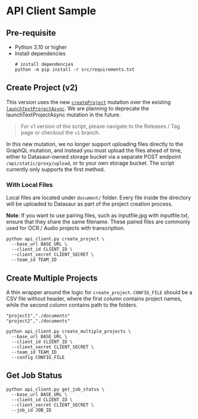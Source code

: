 # API Client Sample

## Pre-requisite

- Python 3.10 or higher
- Install dependencies
  ```
  # install dependencies
  python -m pip install -r src/requirements.txt
  ```

## Create Project (v2)

This version uses the new [`createProject`](https://api-docs.datasaur.ai/#mutation-createProject) mutation over the existing [`launchTextProjectAsync`](https://api-docs.datasaur.ai/#mutation-launchTextProjectAsync). We are planning to deprecate the launchTextProjectAsync mutation in the future.

> For v1 version of the script, please navigate to the Releases / Tag page or checkout the `v1` branch.

In this new mutation, we no longer support uploading files directly to the GraphQL mutation, and instead you must upload the files ahead of time, either to Datasaur-owned storage bucket via a separate POST endpoint `/api/static/proxy/upload`, or to your own storage bucket. The script currently only supports the first method.

### With Local Files

Local files are located under `document/` folder.
Every file inside the directory will be uploaded to Datasaur as part of the project creation process.

**Note**: If you want to use pairing files, such as inputfile.jpg with inputfile.txt, ensure that they share the same filename. These paired files are commonly used for OCR / Audio projects with transcription.

```
python api_client.py create_project \
  --base_url BASE_URL \
  --client_id CLIENT_ID \
  --client_secret CLIENT_SECRET \
  --team_id TEAM_ID
```

## Create Multiple Projects

A thin wrapper around the logic for `create_project`.
`CONFIG_FILE` should be a CSV file without header, where the first column contains project names, while the second column contains path to the folders.

```csv
"project1","./documents"
"project2","./documents"
```

```
python api_client.py create_multiple_projects \
  --base_url BASE_URL \
  --client_id CLIENT_ID \
  --client_secret CLIENT_SECRET \
  --team_id TEAM_ID
  --config CONFIG_FILE
```

## Get Job Status

```
python api_client.py get_job_status \
  --base_url BASE_URL \
  --client_id CLIENT_ID \
  --client_secret CLIENT_SECRET \
  --job_id JOB_ID
```
